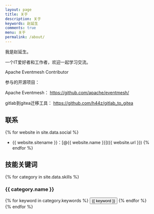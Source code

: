 ```yaml
---
layout: page
title: 关于
description: 关于
keywords: 赵延生
comments: true
menu: 关于
permalink: /about/
---
```


我是赵延生。

一个IT爱好者和工作者，欢迎一起学习交流。

Apache Eventmesh Contributor

参与的开源项目：

Apache Eventmesh： https://github.com/apache/eventmesh/

gitlab到gitea迁移工具： https://github.com/h44z/gitlab_to_gitea


## 联系

{% for website in site.data.social %}
* {{ website.sitename }}：[@{{ website.name }}]({{ website.url }})
{% endfor %}

## 技能关键词

{% for category in site.data.skills %}
### {{ category.name }}
<div class="btn-inline">
{% for keyword in category.keywords %}
<button class="btn btn-outline" type="button">{{ keyword }}</button>
{% endfor %}
</div>
{% endfor %}
